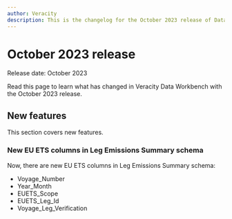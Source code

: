 ```yaml
---
author: Veracity
description: This is the changelog for the October 2023 release of Data Workbench.
---
```


# October 2023 release

Release date: October 2023

Read this page to learn what has changed in Veracity Data Workbench with the October 2023 release.

## New features

This section covers new features.

### New EU ETS columns in Leg Emissions Summary schema
Now, there are new EU ETS columns in Leg Emissions Summary schema:
* Voyage_Number
* Year_Month
* EUETS_Scope
* EUETS_Leg_Id
* Voyage_Leg_Verification